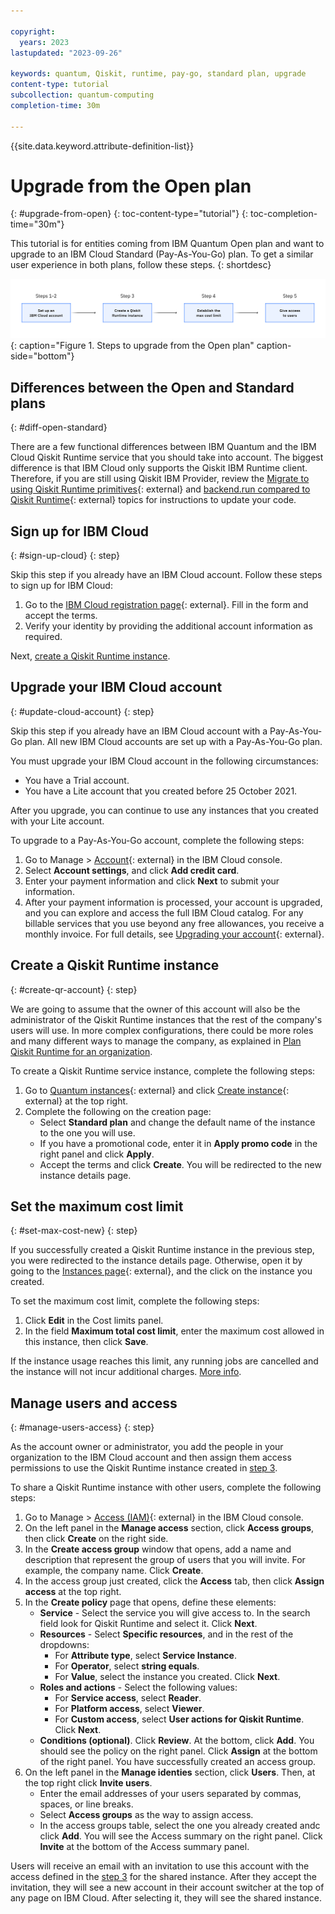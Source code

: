 ```yaml
---

copyright:
  years: 2023
lastupdated: "2023-09-26"

keywords: quantum, Qiskit, runtime, pay-go, standard plan, upgrade
content-type: tutorial
subcollection: quantum-computing
completion-time: 30m

---
```



{{site.data.keyword.attribute-definition-list}}

# Upgrade from the Open plan
{: #upgrade-from-open}
{: toc-content-type="tutorial"}
{: toc-completion-time="30m"}

This tutorial is for entities coming from IBM Quantum Open plan and want to upgrade to an IBM Cloud Standard (Pay-As-You-Go) plan. To get a similar user experience in both plans, follow these steps.
{: shortdesc}

![The steps to upgrade are listed](images/steps-to-migrate.png "Upgrade process diagram"){: caption="Figure 1. Steps to upgrade from the Open plan" caption-side="bottom"}

## Differences between the Open and Standard plans
{: #diff-open-standard}

There are a few functional differences between IBM Quantum and the IBM Cloud Qiskit Runtime service that you should take into account. The biggest difference is that IBM Cloud only supports the Qiskit IBM Runtime client. Therefore, if you are still using Qiskit IBM Provider, review the [Migrate to using Qiskit Runtime primitives](https://docs.quantum-computing.ibm.com/start/migrate){: external} and [backend.run compared to Qiskit Runtime](https://docs.quantum-computing.ibm.com/start/compare#backendrun-compared-to-qiskit-runtime){: external} topics for instructions to update your code.

## Sign up for IBM Cloud
{: #sign-up-cloud}
{: step}

Skip this step if you already have an IBM Cloud account. Follow these steps to sign up for IBM Cloud:

1. Go to the [IBM Cloud registration page](https://cloud.ibm.com/registration){: external}. Fill in the form and accept the terms.
2. Verify your identity by providing the additional account information as required.

Next, [create a Qiskit Runtime instance](#create-qr-account). 

## Upgrade your IBM Cloud account
{: #update-cloud-account}
{: step}

Skip this step if you already have an IBM Cloud account with a Pay-As-You-Go plan. All new IBM Cloud accounts are set up with a Pay-As-You-Go plan. 

You must upgrade your IBM Cloud account in the following circumstances:

- You have a Trial account.
- You have a Lite account that you created before 25 October 2021.

After you upgrade, you can continue to use any instances that you created with your Lite account.

To upgrade to a Pay-As-You-Go account, complete the following steps:

1. Go to Manage > [Account](https://cloud.ibm.com/account){: external} in the IBM Cloud console.
2. Select **Account settings**, and click **Add credit card**.
3. Enter your payment information and click **Next** to submit your information.
4. After your payment information is processed, your account is upgraded, and you can explore and access the full IBM Cloud catalog. For any billable services that you use beyond any free allowances, you receive a monthly invoice. For full details, see [Upgrading your account](https://cloud.ibm.com/docs/account?topic=account-upgrading-account){: external}.

## Create a Qiskit Runtime instance
{: #create-qr-account}
{: step}

We are going to assume that the owner of this account will also be the administrator of the Qiskit Runtime instances that the rest of the company's users will use. In more complex configurations, there could be more roles and many different ways to manage the company, as explained in [Plan Qiskit Runtime for an organization](/docs/quantum-computing?topic=quantum-computing-quickstart-org).

To create a Qiskit Runtime service instance, complete the following steps:

1. Go to [Quantum instances](https://cloud.ibm.com/quantum/instances){: external} and click [Create instance](https://cloud.ibm.com/catalog/services/quantum-computing){: external} at the top right.
1. Complete the following on the creation page:
   - Select **Standard plan** and change the default name of the instance to the one you will use.
   - If you have a promotional code, enter it in **Apply promo code** in the right panel and click **Apply**.
   - Accept the terms and click **Create**. You will be redirected to the new instance details page.

## Set the maximum cost limit
{: #set-max-cost-new}
{: step}

If you successfully created a Qiskit Runtime instance in the previous step, you were redirected to the instance details page. Otherwise, open it by going to the [Instances page](https://cloud.ibm.com/quantum/instances){: external}, and the click on the instance you created.

To set the maximum cost limit, complete the following steps:

1. Click **Edit** in the Cost limits panel.
1. In the field **Maximum total cost limit**, enter the maximum cost allowed in this instance, then click **Save**.

If the instance usage reaches this limit, any running jobs are cancelled and the instance will not incur additional charges. [More info](/docs/quantum-computing?topic=quantum-computing-cost).

## Manage users and access
{: #manage-users-access}
{: step}

As the account owner or administrator, you add the people in your organization to the IBM Cloud account and then assign them access permissions to use the Qiskit Runtime instance created in [step 3](#create-qr-account).

To share a Qiskit Runtime instance with other users, complete the following steps:

1. Go to Manage > [Access (IAM)](https://cloud.ibm.com/iam/overview){: external} in the IBM Cloud console.
1. On the left panel in the **Manage access** section, click **Access groups**, then click **Create** on the right side. 
1. In the **Create access group** window that opens, add a name and description that represent the group of users that you will invite.  For example, the company name. Click **Create**.
1. In the access group just created, click the **Access** tab, then click **Assign access** at the top right. 
1. In the **Create policy** page that opens, define these elements: 
   - **Service** - Select the service you will give access to. In the search field look for Qiskit Runtime and select it. Click **Next**.
   - **Resources** - Select **Specific resources**, and in the rest of the dropdowns:
      - For **Attribute type**, select **Service Instance**.
      - For **Operator**, select **string equals**.
      - For **Value**, select the instance you created. Click **Next**.
   - **Roles and actions** - Select the following values:
      - For **Service access**, select **Reader**.
      - For **Platform access**, select **Viewer**.
      - For **Custom access**, select **User actions for Qiskit Runtime**. Click **Next**.
   - **Conditions (optional)**. Click **Review**.
   At the bottom, click **Add**. You should see the policy on the right panel. Click **Assign** at the bottom of the right panel. You have successfully created an access group.
1. On the left panel in the **Manage identies** section, click **Users**. Then, at the top right click **Invite users**.
   - Enter the email addresses of your users separated by commas, spaces, or line breaks.
   - Select **Access groups** as the way to assign access.
   - In the access groups table, select the one you already created andc click **Add**. You will see the Access summary on the right panel. Click **Invite** at the bottom of the Access summary panel.

Users will receive an email with an invitation to use this account with the access defined in the [step 3](#create-qr-account) for the shared instance. After they accept the invitation, they will see a new account in their account switcher at the top of any page on IBM Cloud. After selecting it, they will see the shared instance.

